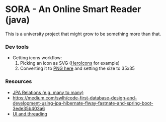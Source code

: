 # SORA - An Online Smart Reader (java)

This is a university project that might grow to be something more than that.

### Dev tools

- Getting icons workflow:
  1. Picking an icon as SVG ([HeroIcons](https://heroicons.dev/?query=close) for example)
  2. Converting it to [PNG here](https://mybyways.com/blog/convert-svg-to-png-using-your-browser) and setting the size to 35x35

### Resources

- [JPA Relations (e.g. many to many)](https://www.baeldung.com/jpa-many-to-many)
- https://medium.com/swlh/code-first-database-design-and-development-using-jpa-hibernate-flway-fastnate-and-spring-boot-3ede35b403a6
- [UI and threading](https://stackoverflow.com/questions/33394058/how-can-i-show-a-loading-gui-in-javafx)
